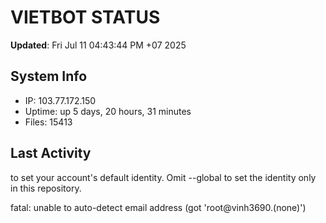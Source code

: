 # VIETBOT STATUS
**Updated**: Fri Jul 11 04:43:44 PM +07 2025

## System Info
- IP: 103.77.172.150
- Uptime: up 5 days, 20 hours, 31 minutes
- Files: 15413

## Last Activity

to set your account's default identity.
Omit --global to set the identity only in this repository.

fatal: unable to auto-detect email address (got 'root@vinh3690.(none)')
